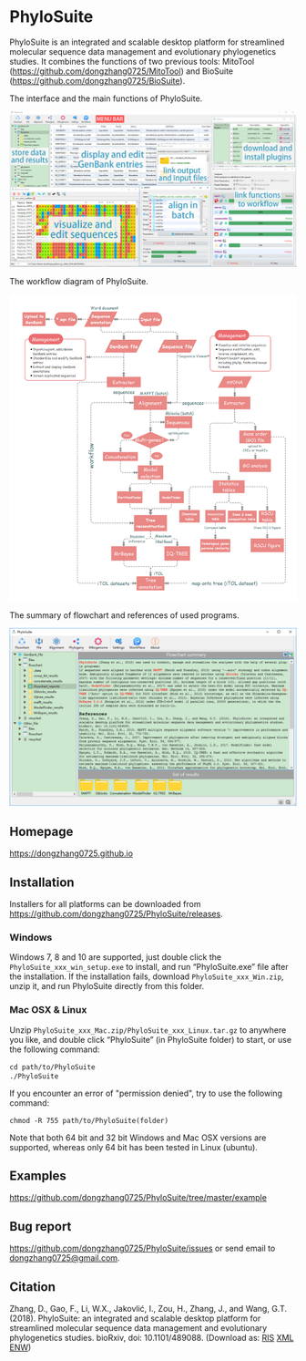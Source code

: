 # PhyloSuite
PhyloSuite is an integrated and scalable desktop platform for streamlined molecular sequence data management and evolutionary phylogenetics studies. It combines the functions of two previous tools: MitoTool (https://github.com/dongzhang0725/MitoTool) and BioSuite (https://github.com/dongzhang0725/BioSuite).

The interface and the main functions of PhyloSuite.  

![image](https://github.com/dongzhang0725/PhyloSuite_tutorial/blob/master/images/main_functions.jpg)

The workflow diagram of PhyloSuite.  

![image](https://github.com/dongzhang0725/PhyloSuite_tutorial/blob/master/images/flowchart.jpg)

The summary of flowchart and references of used programs.  

![image](https://github.com/dongzhang0725/PhyloSuite_tutorial/blob/master/images/flowchart_summary.jpg)

## Homepage

https://dongzhang0725.github.io

## Installation

Installers for all platforms can be downloaded from https://github.com/dongzhang0725/PhyloSuite/releases.

### Windows
Windows 7, 8 and 10 are supported, just double click the `PhyloSuite_xxx_win_setup.exe` to install, and run “PhyloSuite.exe” file after the installation. If the installation fails, download `PhyloSuite_xxx_Win.zip`, unzip it, and run PhyloSuite directly from this folder.

### Mac OSX &&nbsp;Linux
Unzip `PhyloSuite_xxx_Mac.zip/PhyloSuite_xxx_Linux.tar.gz` to anywhere you like, and double click “PhyloSuite” (in PhyloSuite folder) to start, or use the following command: 

```
cd path/to/PhyloSuite
./PhyloSuite
 ```
If you encounter an error of "permission denied", try to use the following command:

```
chmod -R 755 path/to/PhyloSuite(folder)
```

Note that both 64 bit and 32 bit Windows and Mac OSX versions are supported, whereas only 64 bit has been tested in Linux (ubuntu).

## Examples

https://github.com/dongzhang0725/PhyloSuite/tree/master/example

## Bug report

https://github.com/dongzhang0725/PhyloSuite/issues or send email to dongzhang0725@gmail.com.

## Citation
Zhang, D., Gao, F., Li, W.X., Jakovlić, I., Zou, H., Zhang, J., and Wang, G.T. (2018). PhyloSuite: an integrated and scalable desktop platform for streamlined molecular sequence data management and evolutionary phylogenetics studies. bioRxiv, doi: 10.1101/489088. (Download as: <a href="https://raw.githubusercontent.com/dongzhang0725/PhyloSuite/master/PhyloSuite_citation.ris">RIS</a>   <a href="https://raw.githubusercontent.com/dongzhang0725/PhyloSuite/master/PhyloSuite_citation.xml">XML</a>   <a href="https://raw.githubusercontent.com/dongzhang0725/PhyloSuite/master/PhyloSuite_citation.enw">ENW</a>)

